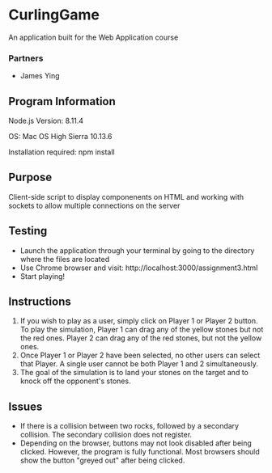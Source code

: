 # CurlingGame
An application built for the Web Application course

<h3>Partners</h3>
<ul>
  <li>James Ying</li>
</ul>

<h2>Program Information</h2>
<p>Node.js Version: 8.11.4</p>
<p>OS: Mac OS High Sierra 10.13.6</p>
<p>Installation required: npm install</p>

<h2>Purpose</h2>
<p>Client-side script to display componenents on HTML and working with sockets to allow multiple connections on the server </p>

<h2>Testing</h2>
<ul>
  <li>Launch the application through your terminal by going to the directory where the files are located</li>
  <li>Use Chrome browser and visit: http://localhost:3000/assignment3.html</li>
  <li>Start playing!</li>
</ul>

<h2>Instructions</h2>
<ol>
  <li>If you wish to play as a user, simply click on Player 1 or Player 2 button. To play the simulation, Player 1 can drag any of the yellow stones but not the red ones. Player 2 can drag any of the red stones, but not the yellow ones.</li>
  <li>Once Player 1 or Player 2 have been selected, no other users can select that Player. A single user cannot be both Player 1 and 2 simultaneously.</li>
  <li>The goal of the simulation is to land your stones on the target and to knock off the opponent's stones.</li>
</ol>

<h2>Issues</h2>
<ul>
  <li>If there is a collision between two rocks, followed by a secondary collision. The secondary collision does not register.</li>
  <li>Depending on the browser, buttons may not look disabled after being clicked. However, the program is fully functional. Most browsers should show the button "greyed out" after being clicked.</li>
